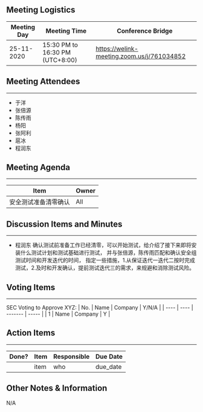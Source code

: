 ## Meeting Logistics

| Meeting Day | Meeting Time                    | Conference Bridge                          |
| ----------- | ------------------------------- | ------------------------------------------ |
| 25-11-2020  | 15:30 PM to 16:30 PM (UTC+8:00) | https://welink-meeting.zoom.us/j/761034852 |

## Meeting Attendees
** **
- 于洋
- 张倍源
- 陈传雨
- 杨阳
- 张阿利
- 扈冰
- 程润东





## Meeting Agenda

** **
| Item                               | Owner  |
| ---------------------------------- | ------ |
| 安全测试准备清零确认   | All |


## Discussion Items and Minutes

** **
- 程润东 确认测试前准备工作已经清零，可以开始测试，给介绍了接下来即将安装什么测试计划和测试基础进行测试， 并与张倍源，陈传雨匹配和确认安全组测试时间和开发迭代的时间， 
  指定一些措施，1.从保证迭代一迭代二按时完成测试，2.及时和开发确认，提前测试迭代三的需求，来规避和消除测试风险。

## Voting Items

** **
SEC Voting to Approve XYZ:
| No.  | Name | Company | Y/N/A |
| ---- | ---- | ------- | ----- |
| 1    | Name | Company | Y     |

## Action Items
** **
| Done? | Item | Responsible | Due Date |
| ----- | ---- | ----------- | -------- |
|       | item | who         | due_date |

## Other Notes & Information
N/A